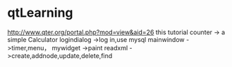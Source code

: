 # qtLearning
http://www.qter.org/portal.php?mod=view&aid=26  this tutorial
counter -> a simple Calculator
logindialog ->log in,use mysql
mainwindow ->timer,menu，
mywidget ->paint
readxml ->create,addnode,update,delete,find
